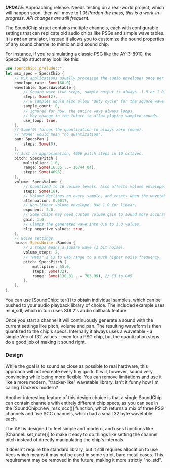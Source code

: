 **_UPDATE_**:
Approaching release. Needs testing on a real-world project, which will happen soon, then will move to 1.0!
_Pardon the mess, this is a work-in-progress. API changes are still frequent._

The SoundChip struct contains multiple channels, each with configurable settings that can replicate old audio chips like PSGs and simple wave tables. It is **_not_** an emulator, instead it allows you to customize the sound properties of any sound channel to mimic an old sound chip.

For instance, if you're simulating a classic PSG like the AY-3-8910, the SpecsChip struct may look like this:

```rust
use soundchip::prelude::*;
let msx_spec = SpecsChip {
    // MSX applications usually processed the audio envelopes once per video frame.
    envelope_rate: Some(60.0),
    wavetable: SpecsWavetable {
        // Square wave (two steps, sample output is always -1.0 or 1.0).
        steps: Some(2),
        // 8 samples would also allow "duty cycle" for the square wave
        sample_count: 8,
        // Ignored for now, the entire wave always loops.
        // May change in the future to allow playing sampled sounds.
        use_loop: true,
    },
    // Some(0) forces the quantization to always zero (mono).
    // "None" would mean "no quantization".
    pan: SpecsPan {
        steps: Some(0),
    },
    // Just an approximation, 4096 pitch steps in 10 octaves.
    pitch: SpecsPitch {
        multiplier: 1.0,
        range: Some(16.35 ..= 16744.04),
        steps: Some(4096),
    },
    volume: SpecsVolume {
        // Quantized to 16 volume levels. Also affects volume envelope.
        steps: Some(16),
        // Volume declines on every sample, and resets when the wavetable changes value.
        attenuation: 0.0017,
        // Non-linear volume envelope. Use 1.0 for linear.
        exponent: 3.0,
        // Some chips may need custom volume gain to sound more accurate.
        gain: 1.0,
        // Clamps the generated wave into 0.0 to 1.0 values.
        clip_negative_values: true,
    },
    // Noise settings.
    noise: SpecsNoise::Random {
        // 2 steps means a square wave (1 bit noise).
        volume_steps: 2,
        // "Maps" a C3 to G#5 range to a much higher noise frequency,
        pitch: SpecsPitch {
            multiplier: 55.0,
            steps: Some(32),
            range: Some(130.81 ..= 783.99), // C3 to G#5
        },
    },
};
```

You can use [SoundChip::iter()] to obtain individual samples, which can be pushed to your audio playback library of choice. The included example uses mini_sdl, which in turn uses SDL2's audio callback feature.

Once you start a channel it will continuously generate a sound with the current settings like pitch, volume and pan. The resulting waveform is then quantized to the chip's specs. Internally it always uses a wavetable - a simple Vec of f32 values - even for a PSG chip, but the quantization steps do a good job of making it sound right.

### Design

While the goal is to sound as close as possible to real hardware, this approach will not recreate every tiny quirk. It will, however, sound very convincing while being more flexible. You can remove limitations and use it like a more modern, "tracker-like" wavetable library. Isn't it funny how I'm calling Trackers modern?

Another interesting feature of this design choice is that a single SoundChip can contain channels with entirely different chip specs, as you can see in the [SoundChip::new_msx_scc()] function, which returns a mix of three PSG channels and five SCC channels, which had a small 32 byte wavetable each.

The API is designed to feel simple and modern, and uses functions like [Channel::set_note()] to make it easy to do things like setting the channel pitch instead of directly manipulating the chip's internals.

It doesn't require the standard library, but it still requires allocation to use Vecs which means it may not be used in some strict, bare metal cases. This requirement may be removed in the future, making it more strictly "no_std".
